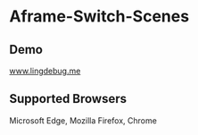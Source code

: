 # Aframe-Switch-Scenes

Demo
----
www.lingdebug.me

Supported Browsers
------------------
Microsoft Edge, Mozilla Firefox, Chrome
